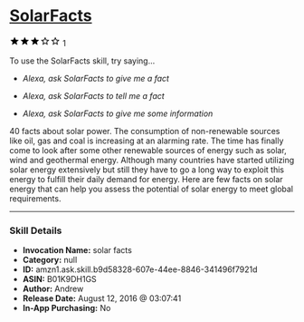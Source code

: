# [SolarFacts](http://alexa.amazon.com/#skills/amzn1.ask.skill.b9d58328-607e-44ee-8846-341496f7921d)
![3 stars](../../images/ic_star_black_18dp_1x.png)![3 stars](../../images/ic_star_black_18dp_1x.png)![3 stars](../../images/ic_star_black_18dp_1x.png)![3 stars](../../images/ic_star_border_black_18dp_1x.png)![3 stars](../../images/ic_star_border_black_18dp_1x.png) 1

To use the SolarFacts skill, try saying...

* *Alexa, ask SolarFacts to give me a fact*

* *Alexa, ask SolarFacts to tell me a fact*

* *Alexa, ask SolarFacts to give me some information*

40 facts about solar power. The consumption of non-renewable sources like oil, gas and coal is increasing at an alarming rate. The time has finally come to look after some other renewable sources of energy such as solar, wind and geothermal energy. Although many countries have started utilizing solar energy extensively but still they have to go a long way to exploit this energy to fulfill their daily demand for energy. Here are few facts on solar energy that can help you assess the potential of solar energy to meet global requirements.

***

### Skill Details

* **Invocation Name:** solar facts
* **Category:** null
* **ID:** amzn1.ask.skill.b9d58328-607e-44ee-8846-341496f7921d
* **ASIN:** B01K9DH1GS
* **Author:** Andrew
* **Release Date:** August 12, 2016 @ 03:07:41
* **In-App Purchasing:** No
